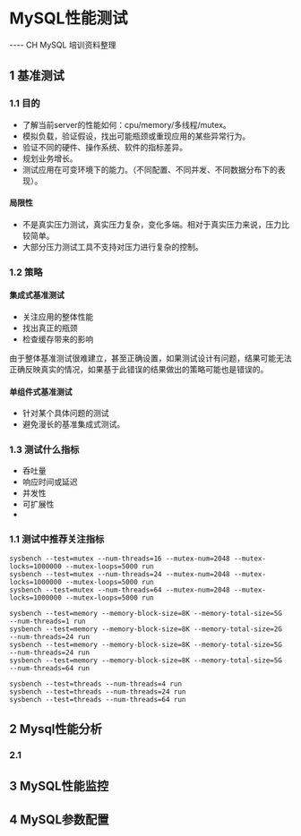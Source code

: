 MySQL性能测试
============================
---- CH MySQL 培训资料整理

## 1 基准测试

### 1.1 目的

* 了解当前server的性能如何：cpu/memory/多线程/mutex。
* 模拟负载，验证假设，找出可能瓶颈或重现应用的某些异常行为。
* 验证不同的硬件、操作系统、软件的指标差异。
* 规划业务增长。
* 测试应用在可变环境下的能力。（不同配置、不同并发、不同数据分布下的表现）。

#### 局限性
* 不是真实压力测试，真实压力复杂，变化多端。相对于真实压力来说，压力比较简单。
* 大部分压力测试工具不支持对压力进行复杂的控制。

### 1.2 策略

#### 集成式基准测试
* 关注应用的整体性能
* 找出真正的瓶颈
* 检查缓存带来的影响

由于整体基准测试很难建立，甚至正确设置，如果测试设计有问题，结果可能无法正确反映真实的情况，如果基于此错误的结果做出的策略可能也是错误的。

#### 单组件式基准测试
* 针对某个具体问题的测试
* 避免漫长的基准集成式测试。

### 1.3 测试什么指标

* 呑吐量
* 响应时间或延迟
* 并发性
* 可扩展性
* 




### 1.1 测试中推荐关注指标

	sysbench --test=mutex --num-threads=16 --mutex-num=2048 --mutex-locks=1000000 --mutex-loops=5000 run
	sysbench --test=mutex --num-threads=24 --mutex-num=2048 --mutex-locks=1000000 --mutex-loops=5000 run
	sysbench --test=mutex --num-threads=64 --mutex-num=2048 --mutex-locks=1000000 --mutex-loops=5000 run
	
	sysbench --test=memory --memory-block-size=8K --memory-total-size=5G  --num-threads=1 run
	sysbench --test=memory --memory-block-size=8K --memory-total-size=2G  --num-threads=24 run
	sysbench --test=memory --memory-block-size=8K --memory-total-size=5G  --num-threads=24 run
	sysbench --test=memory --memory-block-size=8K --memory-total-size=5G  --num-threads=64 run
	
	sysbench --test=threads --num-threads=4 run
	sysbench --test=threads --num-threads=24 run
	sysbench --test=threads --num-threads=64 run
	






## 2 Mysql性能分析
### 2.1 



## 3 MySQL性能监控


## 4 MySQL参数配置


